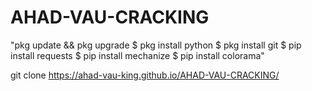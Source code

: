 # AHAD-VAU-CRACKING

"pkg update && pkg upgrade
$ pkg install python
$ pkg install git
$ pip install requests
$ pip install mechanize
$ pip install colorama"

 
git clone https://ahad-vau-king.github.io/AHAD-VAU-CRACKING/
